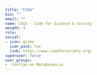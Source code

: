 ```yaml
---
title: "CS&S"
bio: ""
email: ""
name: CS&S - Code for Science & Society
weight: 4
role: 
social:
- icon: globe
  icon_pack: fas
  link: https://www.codeforsociety.org/
superuser: false
user_groups:
-  Confían en MetaDocencia
---
```

